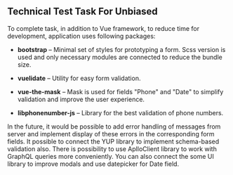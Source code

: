 ## Technical Test Task For Unbiased

To complete task, in addition to Vue framework, to reduce time for development, application uses following packages:

* **bootstrap** – Minimal set of styles for prototyping a form. Scss version is used and only necessary modules are connected to reduce the bundle size.

* **vuelidate** – Utility for easy form validation.

* **vue-the-mask** – Mask is used for fields "Phone" and "Date" to simplify validation and improve the user experience.

* **libphonenumber-js** – Library for the best validation of phone numbers.

In the future, it would be possible to add error handling of messages from server and implement display of these errors in the corresponding form fields.
It possible to connect the YUP library to implement schema-based validation also.
There is possibility to use AplloClient library to work with GraphQL queries more conveniently.
You can also connect the some UI library to improve modals and use datepicker for Date field.
